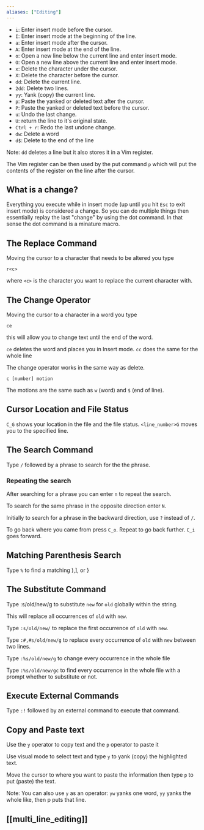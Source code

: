 ```yaml
---
aliases: ["Editing"]
---
```


- `i`: Enter insert mode before the cursor. 
- `I`: Enter insert mode at the beginning of the line. 
- `a`: Enter insert mode after the cursor. 
- `A`: Enter insert mode at the end of the line. 
- `o`: Open a new line below the current line and enter insert mode. 
- `O`: Open a new line above the current line and enter insert mode. 
- `x`: Delete the character under the cursor. 
- `X`: Delete the character before the cursor. 
- `dd`: Delete the current line. 
- `2dd`: Delete two lines.
- `yy`: Yank (copy) the current line. 
- `p`: Paste the yanked or deleted text after the cursor. 
- `P`: Paste the yanked or deleted text before the cursor. 
- `u`: Undo the last change. 
- `U`: return the line to it's original state.
- `Ctrl + r`: Redo the last undone change.
- `dw`: Delete a word
- `d$`: Delete to the end of the line

Note: `dd` deletes a line but it also stores it in a Vim register.

The Vim register can be then used by the put command `p` which will put the contents of the register on the line after the cursor.

## What is a change?

Everything you execute while in insert mode (up until you hit `Esc` to exit insert mode) is considered a change. So you can do multiple things then essentially replay the last "change" by using the dot command. In that sense the dot command is a minature macro.

## The Replace Command

Moving the cursor to a character that needs to be altered you type

`r<c>`

where `<c>` is the character you want to replace the current character with.

## The Change Operator

Moving the cursor to a character in a word you type

`ce`

this will allow you to change text until the end of the word. 

`ce` deletes the word and places you in Insert mode.
`cc` does the same for the whole line

The change operator works in the same way as delete.

`c [number] motion`

The motions are the same such as `w` (word) and `$` (end of line).


## Cursor Location and File Status

`C_G` shows your location in the file and the file status.
`<line_number>G` moves you to the specified line.

## The Search Command

Type `/` followed by a phrase to search for the the phrase.

### Repeating the search

After searching for a phrase you can enter `n` to repeat the search.

To search for the same phrase in the opposite direction enter `N`.

Initially to search for a phrase in the backward direction, use `?` instead of `/`.

To go back where you came from press `C_o`. Repeat to go back further. `C_i` goes forward.

## Matching Parenthesis Search

Type `%` to find a matching ),], or }


## The Substitute Command

Type :s/old/new/g to substitute `new` for `old` globally within the string.

This will replace all occurrences of `old` with `new`.

Type `:s/old/new/` to replace the first occurrence of `old` with `new`.

Type `:#,#s/old/new/g` to replace every occurrence of `old` with `new` between two lines.

Type `:%s/old/new/g` to change every occurrence in the whole file

Type `:%s/old/new/gc` to find every occurrence in the whole file with a prompt whether to substitute or not.


## Execute External Commands

Type `:!` followed by an external command to execute that command.


## Copy and Paste text

Use the `y` operator to copy text and the `p` operator to paste it

Use visual mode to select text and type `y` to yank (copy) the highlighted text.

Move the cursor to where you want to paste the information then type `p` to put (paste) the text.

Note: You can also use `y` as an operator: `yw` yanks one word, `yy` yanks the whole like, then p puts that line.



## [[multi_line_editing]]